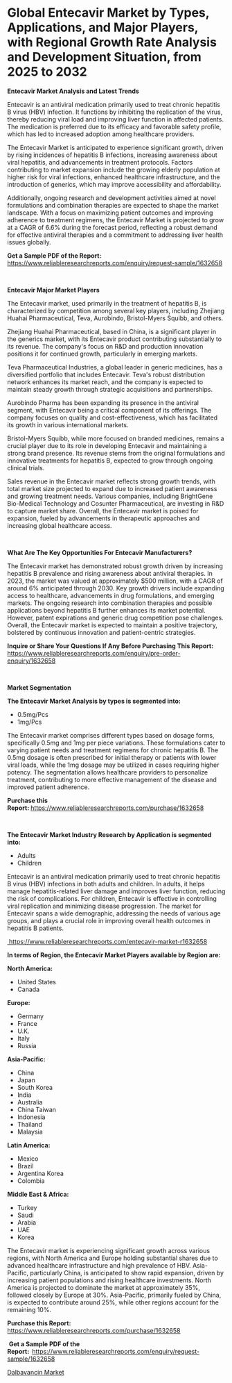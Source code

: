 <p><h1>Global Entecavir Market by Types, Applications, and Major Players, with Regional Growth Rate Analysis and Development Situation, from 2025 to 2032</h1></p><p><strong>Entecavir Market Analysis and Latest Trends</strong></p>
<p><p>Entecavir is an antiviral medication primarily used to treat chronic hepatitis B virus (HBV) infection. It functions by inhibiting the replication of the virus, thereby reducing viral load and improving liver function in affected patients. The medication is preferred due to its efficacy and favorable safety profile, which has led to increased adoption among healthcare providers.</p><p>The Entecavir Market is anticipated to experience significant growth, driven by rising incidences of hepatitis B infections, increasing awareness about viral hepatitis, and advancements in treatment protocols. Factors contributing to market expansion include the growing elderly population at higher risk for viral infections, enhanced healthcare infrastructure, and the introduction of generics, which may improve accessibility and affordability.</p><p>Additionally, ongoing research and development activities aimed at novel formulations and combination therapies are expected to shape the market landscape. With a focus on maximizing patient outcomes and improving adherence to treatment regimens, the Entecavir Market is projected to grow at a CAGR of 6.6% during the forecast period, reflecting a robust demand for effective antiviral therapies and a commitment to addressing liver health issues globally.</p></p>
<p><strong>Get a Sample PDF of the Report:&nbsp;</strong> <a href="https://www.reliableresearchreports.com/enquiry/request-sample/1632658?utm_campaign=3287&utm_medium=2&utm_source=Github&utm_content=ia&utm_term=08032025&utm_id=entecavir">https://www.reliableresearchreports.com/enquiry/request-sample/1632658</a></p>
<p>&nbsp;</p>
<p><strong>Entecavir Major Market Players</strong></p>
<p><p>The Entecavir market, used primarily in the treatment of hepatitis B, is characterized by competition among several key players, including Zhejiang Huahai Pharmaceutical, Teva, Aurobindo, Bristol-Myers Squibb, and others. </p><p>Zhejiang Huahai Pharmaceutical, based in China, is a significant player in the generics market, with its Entecavir product contributing substantially to its revenue. The company's focus on R&D and production innovation positions it for continued growth, particularly in emerging markets.</p><p>Teva Pharmaceutical Industries, a global leader in generic medicines, has a diversified portfolio that includes Entecavir. Teva's robust distribution network enhances its market reach, and the company is expected to maintain steady growth through strategic acquisitions and partnerships.</p><p>Aurobindo Pharma has been expanding its presence in the antiviral segment, with Entecavir being a critical component of its offerings. The company focuses on quality and cost-effectiveness, which has facilitated its growth in various international markets.</p><p>Bristol-Myers Squibb, while more focused on branded medicines, remains a crucial player due to its role in developing Entecavir and maintaining a strong brand presence. Its revenue stems from the original formulations and innovative treatments for hepatitis B, expected to grow through ongoing clinical trials.</p><p>Sales revenue in the Entecavir market reflects strong growth trends, with total market size projected to expand due to increased patient awareness and growing treatment needs. Various companies, including BrightGene Bio-Medical Technology and Cosunter Pharmaceutical, are investing in R&D to capture market share. Overall, the Entecavir market is poised for expansion, fueled by advancements in therapeutic approaches and increasing global healthcare access.</p></p>
<p>&nbsp;</p>
<p><strong>What Are The Key Opportunities For Entecavir Manufacturers?</strong></p>
<p><p>The Entecavir market has demonstrated robust growth driven by increasing hepatitis B prevalence and rising awareness about antiviral therapies. In 2023, the market was valued at approximately $500 million, with a CAGR of around 6% anticipated through 2030. Key growth drivers include expanding access to healthcare, advancements in drug formulations, and emerging markets. The ongoing research into combination therapies and possible applications beyond hepatitis B further enhances its market potential. However, patent expirations and generic drug competition pose challenges. Overall, the Entecavir market is expected to maintain a positive trajectory, bolstered by continuous innovation and patient-centric strategies.</p></p>
<p><strong>Inquire or Share Your Questions If Any Before Purchasing This Report:</strong> <a href="https://www.reliableresearchreports.com/enquiry/pre-order-enquiry/1632658?utm_campaign=3287&utm_medium=2&utm_source=Github&utm_content=ia&utm_term=08032025&utm_id=entecavir">https://www.reliableresearchreports.com/enquiry/pre-order-enquiry/1632658</a></p>
<p>&nbsp;</p>
<p><strong>Market Segmentation</strong></p>
<p><strong>The Entecavir Market Analysis by types is segmented into:</strong></p>
<p><ul><li>0.5mg/Pcs</li><li>1mg/Pcs</li></ul></p>
<p><p>The Entecavir market comprises different types based on dosage forms, specifically 0.5mg and 1mg per piece variations. These formulations cater to varying patient needs and treatment regimens for chronic hepatitis B. The 0.5mg dosage is often prescribed for initial therapy or patients with lower viral loads, while the 1mg dosage may be utilized in cases requiring higher potency. The segmentation allows healthcare providers to personalize treatment, contributing to more effective management of the disease and improved patient adherence.</p></p>
<p><strong>Purchase this Report:&nbsp;</strong><a href="https://www.reliableresearchreports.com/purchase/1632658?utm_campaign=3287&utm_medium=2&utm_source=Github&utm_content=ia&utm_term=08032025&utm_id=entecavir">https://www.reliableresearchreports.com/purchase/1632658</a></p>
<p>&nbsp;</p>
<p><strong>The Entecavir Market Industry Research by Application is segmented into:</strong></p>
<p><ul><li>Adults</li><li>Children</li></ul></p>
<p><p>Entecavir is an antiviral medication primarily used to treat chronic hepatitis B virus (HBV) infections in both adults and children. In adults, it helps manage hepatitis-related liver damage and improves liver function, reducing the risk of complications. For children, Entecavir is effective in controlling viral replication and minimizing disease progression. The market for Entecavir spans a wide demographic, addressing the needs of various age groups, and plays a crucial role in improving overall health outcomes in hepatitis B patients.</p></p>
<p><a href="https://www.reliableresearchreports.com/entecavir-market-r1632658?utm_campaign=3287&utm_medium=2&utm_source=Github&utm_content=ia&utm_term=08032025&utm_id=entecavir">&nbsp;https://www.reliableresearchreports.com/entecavir-market-r1632658</a></p>
<p><strong>In terms of Region, the Entecavir Market Players available by Region are:</strong></p>
<p>
    <p> <strong> North America: </strong>
        <ul>
            <li>United States</li>
            <li>Canada</li>
        </ul>
        </p> 
    <p> <strong> Europe: </strong>
        <ul>
            <li>Germany</li>
            <li>France</li>
            <li>U.K.</li>
            <li>Italy</li>
            <li>Russia</li>
        </ul>
        </p> 
    <p> <strong> Asia-Pacific: </strong>
        <ul>
            <li>China</li>
            <li>Japan</li>
            <li>South Korea</li>
            <li>India</li>
            <li>Australia</li>
            <li>China Taiwan</li>
            <li>Indonesia</li>
            <li>Thailand</li>
            <li>Malaysia</li>
        </ul>
        </p> 
    <p> <strong> Latin America: </strong>
        <ul>
            <li>Mexico</li>
            <li>Brazil</li>
            <li>Argentina Korea</li>
            <li>Colombia</li>
        </ul>
        </p> 
    <p> <strong> Middle East & Africa: </strong>
        <ul>
            <li>Turkey</li>
            <li>Saudi</li>
            <li>Arabia</li>
            <li>UAE</li>
            <li>Korea</li>
        </ul>
    </p>
    </p>
<p><p>The Entecavir market is experiencing significant growth across various regions, with North America and Europe holding substantial shares due to advanced healthcare infrastructure and high prevalence of HBV. Asia-Pacific, particularly China, is anticipated to show rapid expansion, driven by increasing patient populations and rising healthcare investments. North America is projected to dominate the market at approximately 35%, followed closely by Europe at 30%. Asia-Pacific, primarily fueled by China, is expected to contribute around 25%, while other regions account for the remaining 10%.</p></p>
<p><strong>Purchase this Report: </strong><a href="https://www.reliableresearchreports.com/purchase/1632658?utm_campaign=3287&utm_medium=2&utm_source=Github&utm_content=ia&utm_term=08032025&utm_id=entecavir">https://www.reliableresearchreports.com/purchase/1632658</a></p>
<p>&nbsp;<strong>Get a Sample PDF of the Report:&nbsp;&nbsp;</strong><a href="https://www.reliableresearchreports.com/enquiry/request-sample/1632658?utm_campaign=3287&utm_medium=2&utm_source=Github&utm_content=ia&utm_term=08032025&utm_id=entecavir">https://www.reliableresearchreports.com/enquiry/request-sample/1632658</a></p>
<p><strong></strong></p>
<p><p><a href="https://github.com/tanckfelli84/Market-Research-Report-List-1/blob/main/dalbavancin-market.md?utm_campaign=3287&utm_medium=2&utm_source=Github&utm_content=ia&utm_term=08032025&utm_id=entecavir">Dalbavancin Market</a></p></p>